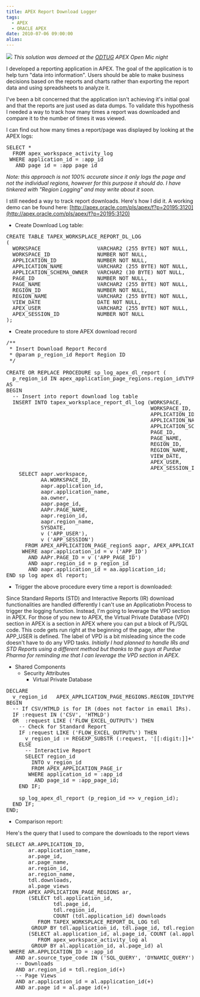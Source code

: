 ```yaml
---
title: APEX Report Download Logger
tags:
  - APEX
  - ORACLE APEX
date: 2010-07-06 09:00:00
alias:
---
```


[![](http://1.bp.blogspot.com/_33EF80fk9sM/TDJYewihZFI/AAAAAAAADxQ/J6hgRy4E1wI/s320/1119379849_14860651001_History-Ax-Men-Logger-Advice-SF.jpg)](http://1.bp.blogspot.com/_33EF80fk9sM/TDJYewihZFI/AAAAAAAADxQ/J6hgRy4E1wI/s1600/1119379849_14860651001_History-Ax-Men-Logger-Advice-SF.jpg)
<span style="font-style:italic;">This solution was demoed at the  [ODTUG](http://www.odtugkaleidoscope.com/) APEX Open Mic night</span>

I developed a reporting application in APEX. The goal of the application is to help turn "data into information". Users should be able to make business decisions based on the reports and charts rather than exporting the report data and using spreadsheets to analyze it.

I've been a bit concerned that the application isn't achieving it's initial goal and that the reports are just used as data dumps. To validate this hypothesis I needed a way to track how many times a report was downloaded and compare it to the number of times it was viewed.

I can find out how many times a report/page was displayed by looking at the APEX logs: 
<pre class="brush: sql;">
SELECT *
  FROM apex_workspace_activity_log
 WHERE application_id = :app_id
   AND page_id = :app_page_id
</pre>
<span style="font-style:italic;">Note: this approach is not 100% accurate since it only logs the page and not the individual regions, however for this purpose it should do. I have tinkered with "Region Logging" and may write about it soon.</span>

I still needed a way to track report downloads. Here's how I did it. A working demo can be found here: [http://apex.oracle.com/pls/apex/f?p=20195:3120](http://apex.oracle.com/pls/apex/f?p=20195:3120)

- Create Download Log table:
<pre class="brush: sql;">
CREATE TABLE TAPEX_WORKSPLACE_REPORT_DL_LOG
(
  WORKSPACE                  VARCHAR2 (255 BYTE) NOT NULL,
  WORKSPACE_ID               NUMBER NOT NULL,
  APPLICATION_ID             NUMBER NOT NULL,
  APPLICATION_NAME           VARCHAR2 (255 BYTE) NOT NULL,
  APPLICATION_SCHEMA_OWNER   VARCHAR2 (30 BYTE) NOT NULL,
  PAGE_ID                    NUMBER NOT NULL,
  PAGE_NAME                  VARCHAR2 (255 BYTE) NOT NULL,
  REGION_ID                  NUMBER NOT NULL,
  REGION_NAME                VARCHAR2 (255 BYTE) NOT NULL,
  VIEW_DATE                  DATE NOT NULL,
  APEX_USER                  VARCHAR2 (255 BYTE) NOT NULL,
  APEX_SESSION_ID            NUMBER NOT NULL
);
</pre>
- Create procedure to store APEX download record
<pre class="brush: sql;">
/**
 * Insert Download Report Record
 * @param p_region_id Report Region ID
 */

CREATE OR REPLACE PROCEDURE sp_log_apex_dl_report (
  p_region_id IN apex_application_page_regions.region_id%TYPE)
AS
BEGIN
  -- Insert into report download log table
  INSERT INTO tapex_worksplace_report_dl_log (WORKSPACE,
                                              WORKSPACE_ID,
                                              APPLICATION_ID,
                                              APPLICATION_NAME,
                                              APPLICATION_SCHEMA_OWNER,
                                              PAGE_ID,
                                              PAGE_NAME,
                                              REGION_ID,
                                              REGION_NAME,
                                              VIEW_DATE,
                                              APEX_USER,
                                              APEX_SESSION_ID)
    SELECT aapr.workspace,
           AA.WORKSPACE_ID,
           aapr.application_id,
           aapr.application_name,
           aa.owner,
           aapr.page_id,
           AAPr.PAGE_NAME,
           aapr.region_id,
           aapr.region_name,
           SYSDATE,
           v ('APP_USER'),
           v ('APP_SESSION')
      FROM APEX_APPLICATION_PAGE_regionS aapr, APEX_APPLICATIONS aa
     WHERE aapr.application_id = v ('APP_ID')
       AND AAPr.PAGE_ID = v ('APP_PAGE_ID')
       AND aapr.region_id = p_region_id
       AND aapr.application_id = aa.application_id;
END sp_log_apex_dl_report;
</pre>
- Trigger the above procedure every time a report is downloaded:

Since Standard Reports (STD) and Interactive Reports (IR) download functionalities are handled differently I can't use an Applicatiobn Process to trigger the logging function. Instead, I'm going to leverage the VPD section in APEX. For those of you new to APEX, the Virtual Private Database (VPD) section in APEX is a section in APEX where you can put a block of PL/SQL code. This code gets run right at the beginning of the page, after the APP_USER is defined. The label of VPD is a bit misleading since the code doesn't have to do any VPD tasks. <span style="font-style:italic;">Initially I had planned to handle IRs and STD Reports using a different method but thanks to the guys at Purdue Pharma for reminding me that I can leverage the VPD section in APEX.</span> 

- Shared Components
  - Security Attributes
    - Virtual Private Database

<pre class="brush: sql;">
DECLARE
  v_region_id   APEX_APPLICATION_PAGE_REGIONS.REGION_ID%TYPE;
BEGIN
  -- If CSV/HTMLD is for IR (does not factor in email IRs). FLOW_EXCEL_OUTPUT is for Standard Report
  IF :request IN ('CSV', 'HTMLD')
  OR  :request LIKE ('FLOW_EXCEL_OUTPUT%') THEN
    -- Check for Standard Report
    IF :request LIKE ('FLOW_EXCEL_OUTPUT%') THEN
      v_region_id := REGEXP_SUBSTR (:request, '[[:digit:]]+');
    ELSE
      -- Interactive Report
      SELECT region_id
        INTO v_region_id
        FROM APEX_APPLICATION_PAGE_ir
       WHERE application_id = :app_id
         AND page_id = :app_page_id;
    END IF;

    sp_log_apex_dl_report (p_region_id => v_region_id);
  END IF;
END;
</pre>
- Comparison report:

Here's the query that I used to compare the downloads to the report views
<pre class="brush: sql;">
SELECT AR.APPLICATION_ID,
       ar.application_name,
       ar.page_id,
       ar.page_name,
       ar.region_id,
       ar.region_name,
       tdl.downloads,
       al.page_views
  FROM APEX_APPLICATION_PAGE_REGIONS ar,
       (SELECT tdl.application_id,
               tdl.page_id,
               tdl.region_id,
               COUNT (tdl.application_id) downloads
          FROM TAPEX_WORKSPLACE_REPORT_DL_LOG tdl
        GROUP BY tdl.application_id, tdl.page_id, tdl.region_id) tdl,
       (SELECT al.application_id, al.page_id, COUNT (al.application_id) page_views
          FROM apex_workspace_activity_log al
        GROUP BY al.application_id, al.page_id) al
 WHERE AR.APPLICATION_ID = :app_id
   AND ar.source_type_code IN ('SQL_QUERY', 'DYNAMIC_QUERY')
   -- Downloads
   AND ar.region_id = tdl.region_id(+)
   -- Page Views
   AND ar.application_id = al.application_id(+)
   AND ar.page_id = al.page_id(+)
</pre>